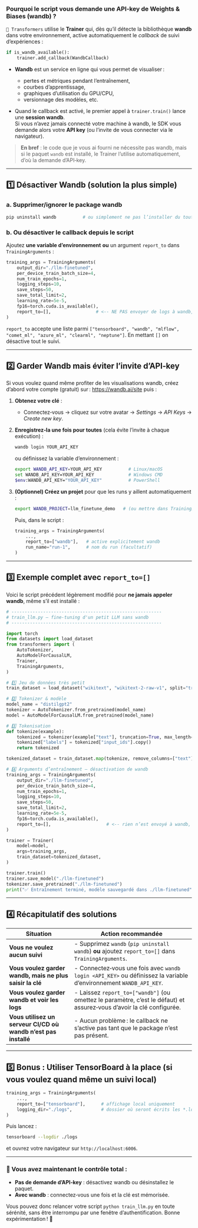 ### Pourquoi le script vous demande une **API‑key de Weights & Biases (wandb)** ?

`🤗 Transformers` utilise le **Trainer** qui, dès qu’il détecte la bibliothèque **wandb** dans votre environnement, active automatiquement le *callback* de suivi d’expériences :

```python
if is_wandb_available():
    trainer.add_callback(WandbCallback)
```

- **Wandb** est un service en ligne qui vous permet de visualiser :  
  - pertes et métriques pendant l’entraînement,  
  - courbes d’apprentissage,  
  - graphiques d’utilisation du GPU/CPU,  
  - versionnage des modèles, etc.  

- Quand le callback est activé, le premier appel à `trainer.train()` lance une **session wandb**.  
  Si vous n’avez jamais connecté votre machine à wandb, le SDK vous demande alors votre **API key** (ou l’invite de vous connecter via le navigateur).  

> **En bref** : le code que je vous ai fourni ne nécessite pas wandb, mais si le paquet `wandb` est installé, le Trainer l’utilise automatiquement, d’où la demande d’API‑key.

---

## 1️⃣ Désactiver Wandb (solution la plus simple)

### a. Supprimer/ignorer le package wandb
```bash
pip uninstall wandb          # ou simplement ne pas l’installer du tout
```

### b. Ou désactiver le callback depuis le script
Ajoutez **une variable d’environnement** **ou** un argument `report_to` dans `TrainingArguments` :

```python
training_args = TrainingArguments(
    output_dir="./llm-finetuned",
    per_device_train_batch_size=4,
    num_train_epochs=1,
    logging_steps=10,
    save_steps=50,
    save_total_limit=2,
    learning_rate=5e-5,
    fp16=torch.cuda.is_available(),
    report_to=[],                 # <-- NE PAS envoyer de logs à wandb, tensorboard, etc.
)
```

`report_to` accepte une liste parmi `["tensorboard", "wandb", "mlflow", "comet_ml", "azure_ml", "clearml", "neptune"]`. En mettant `[]` on désactive tout le suivi.

---

## 2️⃣ Garder Wandb mais éviter l’invite d’API‑key

Si vous voulez quand même profiter de les visualisations wandb, créez d’abord votre compte (gratuit) sur : <https://wandb.ai/site> puis :

1. **Obtenez votre clé** :  
   - Connectez‑vous → cliquez sur votre avatar → *Settings* → *API Keys* → *Create new key*.

2. **Enregistrez‑la une fois pour toutes** (cela évite l’invite à chaque exécution) :

   ```bash
   wandb login YOUR_API_KEY
   ```

   ou définissez la variable d’environnement :

   ```bash
   export WANDB_API_KEY=YOUR_API_KEY          # Linux/macOS
   set WANDB_API_KEY=YOUR_API_KEY             # Windows CMD
   $env:WANDB_API_KEY="YOUR_API_KEY"          # PowerShell
   ```

3. **(Optionnel) Créez un projet** pour que les runs y aillent automatiquement :

   ```bash
   export WANDB_PROJECT=llm_finetune_demo   # (ou mettre dans TrainingArguments)
   ```

   Puis, dans le script :

   ```python
   training_args = TrainingArguments(
       ...,
       report_to=["wandb"],   # active explicitement wandb
       run_name="run-1",      # nom du run (facultatif)
   )
   ```

---

## 3️⃣ Exemple complet avec `report_to=[]`

Voici le script précédent légèrement modifié pour **ne jamais appeler wandb**, même s’il est installé :

```python
# ---------------------------------------------------------
# train_llm.py – fine‑tuning d'un petit LLM sans wandb
# ---------------------------------------------------------

import torch
from datasets import load_dataset
from transformers import (
    AutoTokenizer,
    AutoModelForCausalLM,
    Trainer,
    TrainingArguments,
)

# 1️⃣ Jeu de données très petit
train_dataset = load_dataset("wikitext", "wikitext-2-raw-v1", split="train[:1%]")

# 2️⃣ Tokenizer & modèle
model_name = "distilgpt2"
tokenizer = AutoTokenizer.from_pretrained(model_name)
model = AutoModelForCausalLM.from_pretrained(model_name)

# 3️⃣ Tokenisation
def tokenize(example):
    tokenized = tokenizer(example["text"], truncation=True, max_length=128)
    tokenized["labels"] = tokenized["input_ids"].copy()
    return tokenized

tokenized_dataset = train_dataset.map(tokenize, remove_columns=["text"])

# 4️⃣ Arguments d’entraînement – désactivation de wandb
training_args = TrainingArguments(
    output_dir="./llm-finetuned",
    per_device_train_batch_size=4,
    num_train_epochs=1,
    logging_steps=10,
    save_steps=50,
    save_total_limit=2,
    learning_rate=5e-5,
    fp16=torch.cuda.is_available(),
    report_to=[],                     # <‑‑ rien n’est envoyé à wandb, tensorboard, …
)

trainer = Trainer(
    model=model,
    args=training_args,
    train_dataset=tokenized_dataset,
)

trainer.train()
trainer.save_model("./llm-finetuned")
tokenizer.save_pretrained("./llm-finetuned")
print("✅ Entraînement terminé, modèle sauvegardé dans ./llm-finetuned")
```

---

## 4️⃣ Récapitulatif des solutions

| Situation | Action recommandée |
|-----------|--------------------|
| **Vous ne voulez **aucun** suivi** | - Supprimez `wandb` (`pip uninstall wandb`) **ou** ajoutez `report_to=[]` dans `TrainingArguments`. |
| **Vous voulez garder wandb, mais ne plus saisir la clé** | - Connectez‑vous une fois avec `wandb login <API_KEY>` ou définissez la variable d’environnement `WANDB_API_KEY`. |
| **Vous voulez garder wandb **et** voir les logs** | - Laissez `report_to=["wandb"]` (ou omettez le paramètre, c’est le défaut) et assurez‑vous d’avoir la clé configurée. |
| **Vous utilisez un serveur CI/CD où wandb n’est pas installé** | - Aucun problème : le callback ne s’active pas tant que le package n’est pas présent. |

---

## 5️⃣ Bonus : Utiliser TensorBoard à la place (si vous voulez quand même un suivi local)

```python
training_args = TrainingArguments(
    ...,
    report_to=["tensorboard"],      # affichage local uniquement
    logging_dir="./logs",           # dossier où seront écrits les *.log
)
```

Puis lancez :

```bash
tensorboard --logdir ./logs
```

et ouvrez votre navigateur sur `http://localhost:6006`.

---

### 🎉 Vous avez maintenant le contrôle total :

- **Pas de demande d’API‑key** : désactivez wandb ou désinstallez le paquet.  
- **Avec wandb** : connectez‑vous une fois et la clé est mémorisée.  

Vous pouvez donc relancer votre script `python train_llm.py` en toute sérénité, sans être interrompu par une fenêtre d’authentification. Bonne expérimentation ! 🚀
